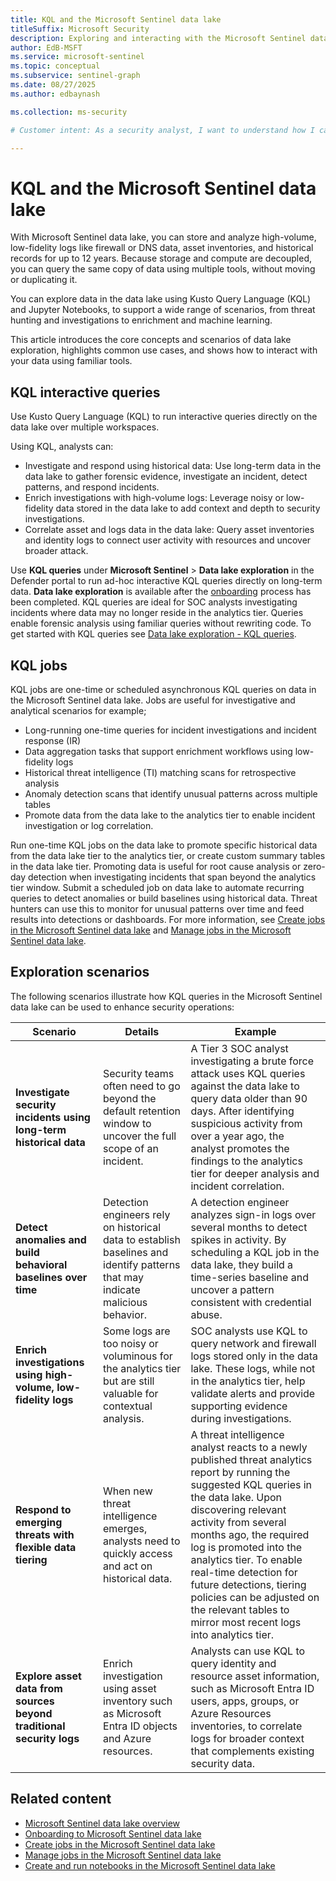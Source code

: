 ```yaml
---  
title: KQL and the Microsoft Sentinel data lake
titleSuffix: Microsoft Security  
description: Exploring and interacting with the Microsoft Sentinel data lake using KQL
author: EdB-MSFT  
ms.service: microsoft-sentinel
ms.topic: conceptual
ms.subservice: sentinel-graph
ms.date: 08/27/2025
ms.author: edbaynash  

ms.collection: ms-security  

# Customer intent: As a security analyst, I want to understand how I can use KQL to explore and analyze data in the Microsoft Sentinel data lake, so that I can effectively investigate incidents and enhance my security operations.

---
```


# KQL and the Microsoft Sentinel data lake
 
With Microsoft Sentinel data lake, you can store and analyze high-volume, low-fidelity logs like firewall or DNS data, asset inventories, and historical records for up to 12 years. Because storage and compute are decoupled, you can query the same copy of data using multiple tools, without moving or duplicating it.

You can explore data in the data lake using Kusto Query Language (KQL) and Jupyter Notebooks, to support a wide range of scenarios, from threat hunting and investigations to enrichment and machine learning.

This article introduces the core concepts and scenarios of data lake exploration, highlights common use cases, and shows how to interact with your data using familiar tools.

## KQL interactive queries

Use Kusto Query Language (KQL) to run interactive queries directly on the data lake over multiple workspaces. 

Using KQL, analysts can:

+ Investigate and respond using historical data: Use long-term data in the data lake to gather forensic evidence, investigate an incident, detect patterns, and respond incidents.
+ Enrich investigations with high-volume logs: Leverage noisy or low-fidelity data stored in the data lake to add context and depth to security investigations.
+ Correlate asset and logs data in the data lake: Query asset inventories and identity logs to connect user activity with resources and uncover broader attack.

Use **KQL queries** under  **Microsoft Sentinel** > **Data lake exploration** in the Defender portal to run ad-hoc interactive KQL queries directly on long-term data. **Data lake exploration** is available after the [onboarding](sentinel-lake-onboarding.md) process has been completed. KQL queries are ideal for SOC analysts investigating incidents where data may no longer reside in the analytics tier. Queries enable forensic analysis using familiar queries without rewriting code. To get started with KQL queries see [Data lake exploration - KQL queries](kql-queries.md). 

## KQL jobs 

KQL jobs are one-time or scheduled asynchronous KQL queries on data in the Microsoft Sentinel data lake. Jobs are useful for investigative and analytical scenarios for example; 
+ Long-running one-time queries for incident investigations and incident response (IR)
+ Data aggregation tasks that support enrichment workflows using low-fidelity logs
+ Historical threat intelligence (TI) matching scans for retrospective analysis
+ Anomaly detection scans that identify unusual patterns across multiple tables
+ Promote data from the data lake to the analytics tier to enable incident investigation or log correlation.

Run one-time KQL jobs on the data lake to promote specific historical data from the data lake tier to the analytics tier, or create custom summary tables in the data lake tier. Promoting data is useful for root cause analysis or zero-day detection when investigating incidents that span beyond the analytics tier window. Submit a scheduled job on data lake to automate recurring queries to detect anomalies or build baselines using historical data. Threat hunters can use this to monitor for unusual patterns over time and feed results into detections or dashboards. For more information, see [Create jobs in the Microsoft Sentinel data lake](kql-jobs.md) and [Manage jobs in the Microsoft Sentinel data lake](kql-manage-jobs.md).


## Exploration scenarios

The following scenarios illustrate how KQL queries in the Microsoft Sentinel data lake can be used to enhance security operations:

| Scenario | Details | Example |
|--------------|---------|---------|
| **Investigate security incidents using long-term historical data** | Security teams often need to go beyond the default retention window to uncover the full scope of an incident. | A Tier 3 SOC analyst investigating a brute force attack uses KQL queries against the data lake to query data older than 90 days. After identifying suspicious activity from over a year ago, the analyst promotes the findings to the analytics tier for deeper analysis and incident correlation. |
| **Detect anomalies and build behavioral baselines over time** | Detection engineers rely on historical data to establish baselines and identify patterns that may indicate malicious behavior. | A detection engineer analyzes sign-in logs over several months to detect spikes in activity. By scheduling a KQL job in the data lake, they build a time-series baseline and uncover a pattern consistent with credential abuse. |
| **Enrich investigations using high-volume, low-fidelity logs** | Some logs are too noisy or voluminous for the analytics tier but are still valuable for contextual analysis. | SOC analysts use KQL to query network and firewall logs stored only in the data lake. These logs, while not in the analytics tier, help validate alerts and provide supporting evidence during investigations. |
| **Respond to emerging threats with flexible data tiering** | When new threat intelligence emerges, analysts need to quickly access and act on historical data. | A threat intelligence analyst reacts to a newly published threat analytics report by running the suggested KQL queries in the data lake. Upon discovering relevant activity from several months ago, the required log is promoted into the analytics tier. To enable real-time detection for future detections, tiering policies can be adjusted on the relevant tables to mirror most recent logs into analytics tier. |
| **Explore asset data from sources beyond traditional security logs** | Enrich investigation using asset inventory such as Microsoft Entra ID objects and Azure resources. | Analysts can use KQL to query identity and resource asset information, such as Microsoft Entra ID users, apps, groups, or Azure Resources inventories, to correlate logs for broader context that complements existing security data. |


## Related content

- [Microsoft Sentinel data lake overview](sentinel-lake-overview.md)
- [Onboarding to Microsoft Sentinel data lake](sentinel-lake-onboarding.md)
- [Create jobs in the Microsoft Sentinel data lake](kql-jobs.md)
- [Manage jobs in the Microsoft Sentinel data lake](kql-manage-jobs.md)
- [Create and run notebooks in the Microsoft Sentinel data lake](notebooks-overview.md)